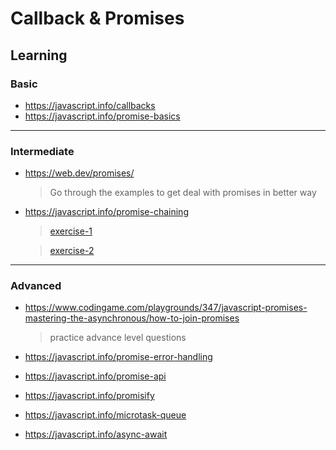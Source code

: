 # Callback & Promises

## Learning

### Basic

- https://javascript.info/callbacks
- https://javascript.info/promise-basics

---

### Intermediate

- https://web.dev/promises/
  > Go through the examples to get deal with promises in better way
- https://javascript.info/promise-chaining

  > [exercise-1](https://jsfiddle.net/qyfeg6k7/1/)

  > [exercise-2](https://jsfiddle.net/qyfeg6k7/)

---

### Advanced

- https://www.codingame.com/playgrounds/347/javascript-promises-mastering-the-asynchronous/how-to-join-promises

  > practice advance level questions

- https://javascript.info/promise-error-handling
- https://javascript.info/promise-api
- https://javascript.info/promisify

- https://javascript.info/microtask-queue
- https://javascript.info/async-await
